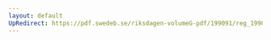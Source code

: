 ```yaml
---
layout: default
UpRedirect: https://pdf.swedeb.se/riksdagen-volumeG-pdf/199091/reg_199091/reg_199091_0745.pdf
---
```

